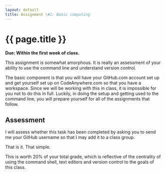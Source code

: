```yaml
---
layout: default
title: Assignment \#1: Basic computing
---
```


# {{ page.title }}

**Due: Within the first week of class.** 

This assignment is somewhat amorphous. 
It is really an assessment of your ability to use the command line and understand version control. 

The basic component is that you will have your GitHub.com account set up and get yourself set up on CodeAnywhere.com so that you have a workspace. 
Since we will be working with this in class, it is impossible for you not to do this in full. 
Luckily, in doing the setup and getting used to the command line, you will prepare yourself for all of the assignments that follow. 

## Assessment

I will assess whether this task has been completed by asking you to send me your GitHub username so that I may add it to a class group. 

That is it.
That simple. 

This is worth 20% of your total grade, which is reflective of the centrality of using the command shell, text editors and version control to the goals of this class. 